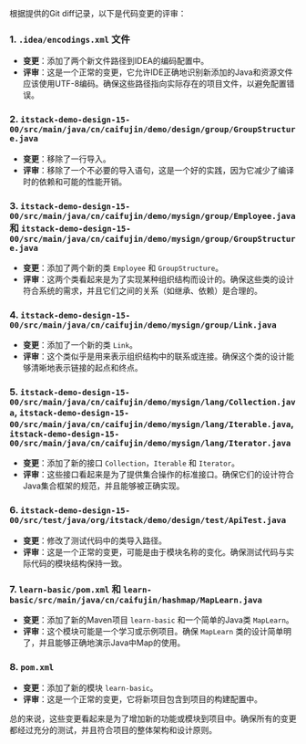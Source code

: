 根据提供的Git diff记录，以下是代码变更的评审：

### 1. `.idea/encodings.xml` 文件
- **变更**：添加了两个新文件路径到IDEA的编码配置中。
- **评审**：这是一个正常的变更，它允许IDE正确地识别新添加的Java和资源文件应该使用UTF-8编码。确保这些路径指向实际存在的项目文件，以避免配置错误。

### 2. `itstack-demo-design-15-00/src/main/java/cn/caifujin/demo/design/group/GroupStructure.java`
- **变更**：移除了一行导入。
- **评审**：移除了一个不必要的导入语句，这是一个好的实践，因为它减少了编译时的依赖和可能的性能开销。

### 3. `itstack-demo-design-15-00/src/main/java/cn/caifujin/demo/mysign/group/Employee.java` 和 `itstack-demo-design-15-00/src/main/java/cn/caifujin/demo/mysign/group/GroupStructure.java`
- **变更**：添加了两个新的类 `Employee` 和 `GroupStructure`。
- **评审**：这两个类看起来是为了实现某种组织结构而设计的。确保这些类的设计符合系统的需求，并且它们之间的关系（如继承、依赖）是合理的。

### 4. `itstack-demo-design-15-00/src/main/java/cn/caifujin/demo/mysign/group/Link.java`
- **变更**：添加了一个新的类 `Link`。
- **评审**：这个类似乎是用来表示组织结构中的联系或连接。确保这个类的设计能够清晰地表示链接的起点和终点。

### 5. `itstack-demo-design-15-00/src/main/java/cn/caifujin/demo/mysign/lang/Collection.java`, `itstack-demo-design-15-00/src/main/java/cn/caifujin/demo/mysign/lang/Iterable.java`, `itstack-demo-design-15-00/src/main/java/cn/caifujin/demo/mysign/lang/Iterator.java`
- **变更**：添加了新的接口 `Collection`，`Iterable` 和 `Iterator`。
- **评审**：这些接口看起来是为了提供集合操作的标准接口。确保它们的设计符合Java集合框架的规范，并且能够被正确实现。

### 6. `itstack-demo-design-15-00/src/test/java/org/itstack/demo/design/test/ApiTest.java`
- **变更**：修改了测试代码中的类导入路径。
- **评审**：这是一个正常的变更，可能是由于模块名称的变化。确保测试代码与实际代码的模块结构保持一致。

### 7. `learn-basic/pom.xml` 和 `learn-basic/src/main/java/cn/caifujin/hashmap/MapLearn.java`
- **变更**：添加了新的Maven项目 `learn-basic` 和一个简单的Java类 `MapLearn`。
- **评审**：这个模块可能是一个学习或示例项目。确保 `MapLearn` 类的设计简单明了，并且能够正确地演示Java中Map的使用。

### 8. `pom.xml`
- **变更**：添加了新的模块 `learn-basic`。
- **评审**：这是一个正常的变更，它将新项目包含到项目的构建配置中。

总的来说，这些变更看起来是为了增加新的功能或模块到项目中。确保所有的变更都经过充分的测试，并且符合项目的整体架构和设计原则。